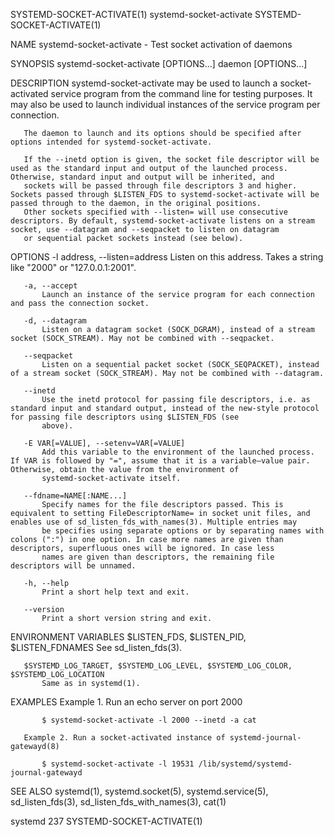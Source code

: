 SYSTEMD-SOCKET-ACTIVATE(1)                                                              systemd-socket-activate                                                             SYSTEMD-SOCKET-ACTIVATE(1)

NAME
       systemd-socket-activate - Test socket activation of daemons

SYNOPSIS
       systemd-socket-activate [OPTIONS...] daemon [OPTIONS...]

DESCRIPTION
       systemd-socket-activate may be used to launch a socket-activated service program from the command line for testing purposes. It may also be used to launch individual instances of the service
       program per connection.

       The daemon to launch and its options should be specified after options intended for systemd-socket-activate.

       If the --inetd option is given, the socket file descriptor will be used as the standard input and output of the launched process. Otherwise, standard input and output will be inherited, and
       sockets will be passed through file descriptors 3 and higher. Sockets passed through $LISTEN_FDS to systemd-socket-activate will be passed through to the daemon, in the original positions.
       Other sockets specified with --listen= will use consecutive descriptors. By default, systemd-socket-activate listens on a stream socket, use --datagram and --seqpacket to listen on datagram
       or sequential packet sockets instead (see below).

OPTIONS
       -l address, --listen=address
           Listen on this address. Takes a string like "2000" or "127.0.0.1:2001".

       -a, --accept
           Launch an instance of the service program for each connection and pass the connection socket.

       -d, --datagram
           Listen on a datagram socket (SOCK_DGRAM), instead of a stream socket (SOCK_STREAM). May not be combined with --seqpacket.

       --seqpacket
           Listen on a sequential packet socket (SOCK_SEQPACKET), instead of a stream socket (SOCK_STREAM). May not be combined with --datagram.

       --inetd
           Use the inetd protocol for passing file descriptors, i.e. as standard input and standard output, instead of the new-style protocol for passing file descriptors using $LISTEN_FDS (see
           above).

       -E VAR[=VALUE], --setenv=VAR[=VALUE]
           Add this variable to the environment of the launched process. If VAR is followed by "=", assume that it is a variable–value pair. Otherwise, obtain the value from the environment of
           systemd-socket-activate itself.

       --fdname=NAME[:NAME...]
           Specify names for the file descriptors passed. This is equivalent to setting FileDescriptorName= in socket unit files, and enables use of sd_listen_fds_with_names(3). Multiple entries may
           be specifies using separate options or by separating names with colons (":") in one option. In case more names are given than descriptors, superfluous ones will be ignored. In case less
           names are given than descriptors, the remaining file descriptors will be unnamed.

       -h, --help
           Print a short help text and exit.

       --version
           Print a short version string and exit.

ENVIRONMENT VARIABLES
       $LISTEN_FDS, $LISTEN_PID, $LISTEN_FDNAMES
           See sd_listen_fds(3).

       $SYSTEMD_LOG_TARGET, $SYSTEMD_LOG_LEVEL, $SYSTEMD_LOG_COLOR, $SYSTEMD_LOG_LOCATION
           Same as in systemd(1).

EXAMPLES
       Example 1. Run an echo server on port 2000

           $ systemd-socket-activate -l 2000 --inetd -a cat

       Example 2. Run a socket-activated instance of systemd-journal-gatewayd(8)

           $ systemd-socket-activate -l 19531 /lib/systemd/systemd-journal-gatewayd

SEE ALSO
       systemd(1), systemd.socket(5), systemd.service(5), sd_listen_fds(3), sd_listen_fds_with_names(3), cat(1)

systemd 237                                                                                                                                                                 SYSTEMD-SOCKET-ACTIVATE(1)
